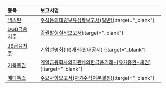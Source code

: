 | **종목** |      |**보고서명** |
| :------- | :--- |:----------- |
| [넥스틴](/348210/#dart) | | [주식등의대량보유상황보고서(일반)](https://dart.fss.or.kr/dsaf001/main.do?rcpNo=20241016000199){:target="_blank"} |
| [DGB금융지주](/139130/#dart) | | [증권발행실적보고서](https://dart.fss.or.kr/dsaf001/main.do?rcpNo=20241016000195){:target="_blank"} |
| [JB금융지주](/175330/#dart) | | [기업설명회(IR)개최(안내공시)              ](https://dart.fss.or.kr/dsaf001/main.do?rcpNo=20241016800305){:target="_blank"} |
| [키움증권](/039490/#dart) | | [계열금융회사의약관에의한금융거래-[유가증권-채권]](https://dart.fss.or.kr/dsaf001/main.do?rcpNo=20241016000185){:target="_blank"} |
| [메디톡스](/086900/#dart) | | [주요사항보고서(자기주식처분결정)](https://dart.fss.or.kr/dsaf001/main.do?rcpNo=20241016000150){:target="_blank"} |